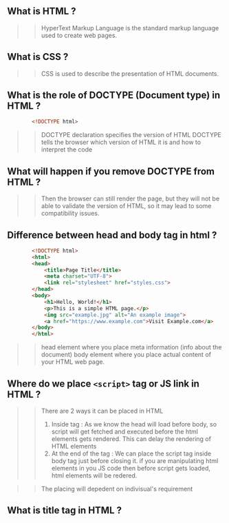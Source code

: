 ## What is HTML ?
>> HyperText Markup Language is the standard markup language used to create web pages.

## What is CSS ?
>> CSS is used to describe the presentation of HTML documents. 

## What is the role of DOCTYPE (Document type) in HTML ?
```html
        <!DOCTYPE html>
```
>> DOCTYPE declaration specifies the version of HTML
>> DOCTYPE tells the browser which version of HTML it is and how to interpret the code

## What will happen if you remove DOCTYPE from HTML ?
>> Then the browser can still render the page, but they will not be able to validate the version of HTML, so it may lead to
   some compatibility issues.

## Difference between head and body tag in html ? 
```html
        <!DOCTYPE html>
        <html>
        <head>
            <title>Page Title</title>
            <meta charset="UTF-8">
            <link rel="stylesheet" href="styles.css">
        </head>
        <body>
            <h1>Hello, World!</h1>
            <p>This is a simple HTML page.</p>
            <img src="example.jpg" alt="An example image">
            <a href="https://www.example.com">Visit Example.com</a>
        </body>
        </html>
```
>> head element where you place meta information (info about the document)
>> body element where you place actual content of your HTML web page.

## Where do we place ``<script>`` tag or JS link in HTML ?
>> There are 2 ways it can be placed in HTML
>> 1) Inside <head> tag : As we know the head will load before body, so script will get fetched and executed before the html
      elements gets rendered. This can delay the rendering of HTML elements
>> 2) At the end of the <body> tag : We can place the script tag inside body tag just before closing it. if you are
      manipulating html elements in you JS code then before script gets loaded, html elements will be redered.

>> The placing will depedent on indivisual's requirement

## What is title tag in HTML ?
>> <title> tag is used to define title of a web page
>> title is shown in tab of the browser
>> SEO : search engines use the title as the main heading for search results.

## What is difference between HTML element and HTML tag ?
>> An HTML element is a complete, individual unit within an HTML document. It consists of a start tag, content, and an end
   tag.
>> An HTML tag is a specific part of the element and is used to define the start or end of the element.
>> HTML empty element or void element : <img src="example.jpg" alt="An example image">

## What is <div> element in HTML ?
>> <div> element is a container level or block scoped-level element that is used to group or structure the other elements.
>> it is used to apply common styles or css to grouped elements.

## What is difference between <div> & <span> element ?
>> <div> is a block level element & <span> is a inline element.
>> <span> element in HTML is an inline container used to apply styles or scripting to a specific section of text or content.

## What is <a> ?
>> This is a anchor tag.
>> It is used to create hyperlink. 
>> we write the url in "href" attribute. By clicking on the hyperlink it will redirect to that url.
>> if we don't use target attribute, by default the hyperlink will open in current tab. If we use "target" attribute and 
   give it value "_blank" then it will open in new tab.
>> e.g : <a href ="www.google.com" target="_blank"> Link </a>

## What are the different level elements ?
>> 1) Block Level Elements : 
```html
        Block-level elements create a "block" on the page and typically start on a new line.
        They are used to structure the main sections of a webpage, such as headings, paragraphs, divs, lists, and more.
        Examples of block-level elements include <div>, <p>, <h1>, <ul>, <li>, <table>, <form>, and others.
```

>> 2) Inline Level Elements :
```html
        Inline-level elements do not start on a new line.
        They are used for smaller structures within a block-level context, such as formatting text, links, and images.
        Examples of inline-level elements include <span>, <a>, <strong>, <em>, <img>, and others.
```

## What are Sematic Elements in HTML ?
>> Semantic elements in HTML are tags that carry meaning about the structure and content of a web page.
>> They provide meaning to the content they enclose.
>> e.g : <main>, <header>, <section>, <footer>, <nav>, <aside>, etc.

## What are the ways to apply css in HTML ?
```html
    (1) Using the inline css
        e.g : <h1 style="text-align: center; color: red"> Hello World <h1>
        
    (2) Using the style tag inside head tag
        e.g :   <head>
                    <title>
                        My HTML Page
                    </title>
                    <style>
                        p {
                            color: red;
                            text-align: center;
                        }
                    </style>
                </head>
                <!-- p is called css selector -->
                <!-- color, text-align are called css property -->
                <!-- red, center are called css value -->
        In above example, what will happen is css will get apply to all <p> elements available in the page. In this way we can avoid writing code again and again for same elements.

    (3) Creating a different css file and link that file to the HTML page
        e.g:    <head>
                    <title>
                        My HTML Page
                    </title>
                    <link rel="stylesheet" href="styles.css">
                </head>
                <!-- using link tag we can link the CSS file with HTML page. "rel" attribute used for defining what is the relation of the file with this HTML page  -->
```

## Combination Selectors :
>> (1) Descendant Selectors :
                The descendant selector selects all elements that are descendants of a specified element.
        e.g:
```css
                            /* Selects all <p> elements inside a <div> */
                            div p {
                                color: blue;
                            }
```
>> (2) Grouping Selectors :
                You can group multiple selectors together by separating them with commas.
        e.g:
```css
                            /* Groups multiple selectors */
                            h1, h2, h3 {
                                color: green;
                            }
```
>> There are many combinations of selectors, i have only written which i thought were important.  

## CSS Styling Precedence :
```html
        <!--Remember the Precedence with the the help of " IICTU " means Inline, Id, Class, Type, Universal-->

        (1) Inline Styles :
            Styles applied directly to an HTML element using the style attribute have the highest precedence.

        (2) ID Selectors :
            Styles applied to elements with an id attribute have higher precedence than class selectors.
            e.g : 
            CSS:    #uniqueElement {
                                        color: blue;
                    }
            HTML:   <div id="uniqueElement">This is a blue div.</div>

        (3) Class Selectors :
            Styles applied to elements with a class have lower precedence than IDs.
            e.g:
            CSS:    .highlight {
                                    font-weight: bold;
                    }
            HTML:   <p class="highlight">This is a bold paragraph.</p>

        (4) Type (Element) Selectors :
            Styles applied to elements based on their type (tag name) have lower precedence than classes.
            e.g:
            CSS : p {
                        font-style: italic;
                    }

        (5) Universal Selector :
            The universal selector has lower precedence than type selectors.
            e.g:
            CSS : * {
                        color: gray;
                    }

        (6) Importance (!important) :
            Adding !important to a style rule gives it the highest precedence. However, it is generally recommended to use !important carefully, as it can make the code harder to maintain and debugging.
```

## Pseudo Classes in CSS :
>> Pseudo-classes in CSS are selectors that enable you to select and style elements based on their state or position within
   the document structure. Pseudo-classes begin with a colon (:) followed by the name of the pseudo-class.
>> Syntax :
```css
        li:first-child {
            font-weight : bold;
        }

        li:last-child {
            color : red;
        }

        li:nth-child(3) {
            font-style : italic;
        }
        
        a: link {
            color : yellow; 
            /* now all anchor tag which has href attribute will get color yellow and those anchor tags which does not have href attribute will not get yellow color*/
        }
```

## Pseudo Elements in CSS :
>> Pseudo-elements in CSS allow you to style specific parts of an element, such as the first line, first letter, or generate
   additional content. 
>> Pseudo-elements are denoted by a double colon (::) followed by the name of the pseudo-element.
```css
        /* This will add the content in h2 element after the content it already has. "before" adds content before the content it already has*/
        h2::after {
            content : "ANY CONTENT" ;
            background-color : yellow ;
        }

        p::first-line {
            color : red ;
        }
```

## Absolute Positioning :
>> In a webpage, elements are normally arranged in a flow, one after another, based on the order they appear in the HTML
   document.
>> When you apply ``position : absolute`` to a element, it is taken out of normal flow. It's like lifting it off page and
   placing it wherever you want, without affecting the position of other elements.It will overlap other elements but will not affect their position.
>> Once positioned, you can use properties like top, right, bottom, and left to specify where the absolutely positioned
   element should appear.
>> But when you apply absolute position to a element, the coordinates that you write has to be in relation of any parent
   element. By default the coordinates are in relation with the viewport.
```css
        body {
            position : relative;
        }
        button {
            position : absolute;
            top: 60px ;
            left : 50px ;
        }
```
```html
        <body>
                <div>
                    <button>I am absolutely positioned!</button>
                </div>
        </body>
```

## Float :
>> In CSS, the float property is used to specify whether an element should be placed to the left or right of its container
   allowing other elements to flow around it. 
>> when we apply float to a element, the content near it will float around the floating element.
```css
        .float-left {
            float: left;
            width: 50%;
        }
```
>> Clearing Floats :
```
When elements are floated, it's common to use the clear property to prevent subsequent elements from flowing around them.
This ensures that elements below the floated elements are not affected.
```
```css
        .clearfix::after {
        content: "";
        display: table;
        clear: both;
        /*This is called clear-fix hack method. We can also apply "clear" property to nearing element that is floating around. */
}
```

## FlexBox :
>> FlexBox is a CSS model or set of CSS properties that is used to design complex and responsive web pages.
>> FlexBox is set of CSS properties that is used for building 1-dimensional layouts.
>> When we apply ` display : flex ` to a parent element then all the direct child block elements that are on top of one
   another cause we know block elements starts on new line, will come side by side one after another.
>> There is a property called ` flex-direction ` which is by default row when we apply `display : flex` but if we want child
   elements of flex container to come on top of one another then we can do that by ` flex-direction : column `.
>> When we are using flexbox, we need to keep in mind that flex will affect to direct child elements of flex container 
   element.so if we want to align 2 elements that are sibling elements of more elements then we have wrap those 2 elements into a container that will work as our flex container, then we can easily control those two elements and set out page layout.
>> There are properties like `align-items`, `gap`, `justify-content`, etc. that we can use in flex-container to control
   flex-elements.
   inside 
>> There are properties like `flex-grow`, `flex-shrink`, `flex-basis`
>> (1) `flex-grow` : It determines whether elements are allowed to grow as large as they can or not. It has default value "0"
>> (2) `flex-shrink` : It determines whether flex-box is allowed to shrink element if necessary. It has default value "1".
>> (3) `flex-basis` : In a flex container, to adjust width of elements we do not use width property we use flex-basis.
                      It has default value "auto". It means it's initial size will be decided by its content.

## CSS-Grid :
>> CSS Grid is set of CSS properties that is used for building 2-dimensional layouts.
>> The main idea behind CSS Grid is that we divide a container element into rows and columns that can be filled with its
   child elements.
>> Grid layout is created by turning an HTML element into a grid container using the `display : grid`.
>> Direct children of grid container become grid items.
>> `grid-template-columns` property is used for defining how many columns we need and of which size. We can give size in
    pixels but it can overflow the container and can give issues if browser resizes. so that's why it is a good practice 
    to use "fr" unit to this property, because of this value the column will resize according to the free space.
>> `grid-template-rows` property is used for defining how many rows we need and of which size. its a good practice to use
    "fr" unit to this property.
>> e.g : 
```css
        .container {
            display : grid ;
            grid-template-columns : 1fr 1fr 1fr ; /* Here 3 columns are getting created. Here space between a container is divided into 3 fractions and every column is occupying 1 fraction because we gave each column same value*/
            grid-template-columns : repeat(3, 1fr) ;/* This line is shortcut. repeat funtion takes two arguments, first one is how many columns and second one is how much large they should be. Both the second and third line works the same.*/
            grid-template-rows : 1fr 1fr ; /* Here 2 rows are getting created. the vertical space i.e. height of the container will be divided into 2 fractions and every row will occupy 1 fraction of space.*/
        }
``` 
>> e.g :
```css
        .container {
            display : grid ;
            grid-container-columns : 2fr 1fr 1fr ; /* Here first columns will take double the space compared to other two
            columns. If we use "auto" for one of the column then that column will only take space that is needed for its content.*/
        }
```
>> We can use browser dev tools to see value of grid lines and and use that values in `grid-column` and `grid-row` property
   to place grid item wherever we want. Always remember that these properties are used with grid items.
>> e.g :
```css
        .element {
            grid-column : 2 / 3 ;
            grid-row : -1 / -2 ;
        }
```

## "rem" unit :
>> rem stands for "root em".Unit that is relative to the font-size of root element. Root element in HTML document is <html>.
>> 1 rem is equal to the font-size of the root element.
>> Most browsers have 16px as font-size of html element. so when we do not set font size of html, most of the time by default
>> it has the value 16px.
>> When using rem for sizing, you maintain a consistent sizing system across your project.
   